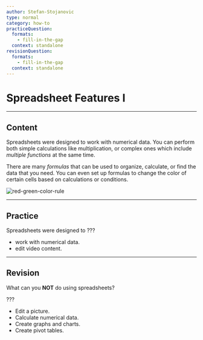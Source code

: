```yaml
---
author: Stefan-Stojanovic
type: normal
category: how-to
practiceQuestion:
  formats:
    - fill-in-the-gap
  context: standalone
revisionQuestion:
  formats:
    - fill-in-the-gap
  context: standalone
---
```


# Spreadsheet Features I


---

## Content

Spreadsheets were designed to work with numerical data. You can perform both simple calculations like multiplication, or complex ones which include *multiple functions* at the same time.

There are many *formulas* that can be used to organize, calculate, or find the data that you need. You can even set up formulas to change the color of certain cells based on calculations or conditions.

![red-green-color-rule](https://img.enkipro.com/99d219ca6028911ce05d78355f99cb93.gif)

 
---

## Practice

Spreadsheets were designed to ???

- work with numerical data.
- edit video content.


---

## Revision

What can you **NOT** do using spreadsheets?

???

- Edit a picture.
- Calculate numerical data.
- Create graphs and charts.
- Create pivot tables.
